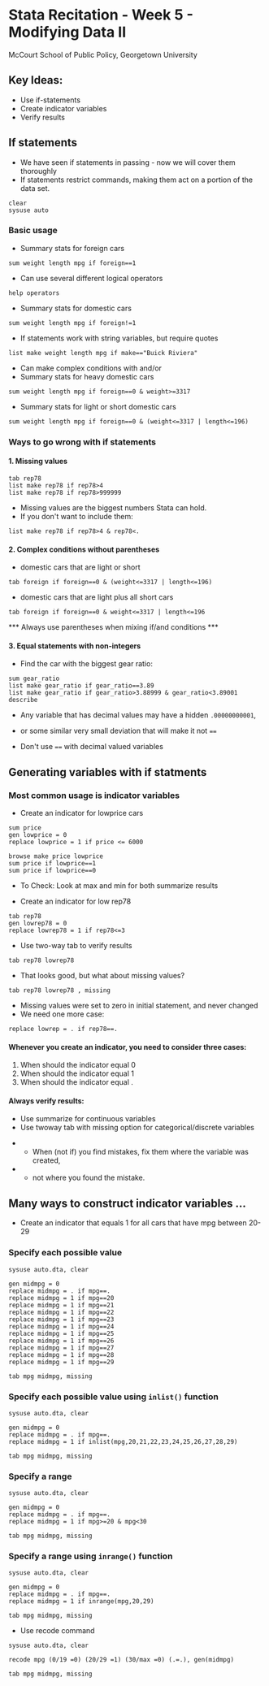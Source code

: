 # Stata Recitation - Week 5 - Modifying Data II
McCourt School of Public Policy, Georgetown University

## Key Ideas:
 - Use if-statements
 - Create indicator variables
 - Verify results  




## If statements
 - We have seen if statements in passing - now we will cover them thoroughly
 - If statements restrict commands, making them act on a portion of the data set.

```
clear
sysuse auto 
```

### Basic usage
* Summary stats for foreign cars

```
sum weight length mpg if foreign==1
```
* Can use several different logical operators
```
help operators
```
* Summary stats for domestic cars
```
sum weight length mpg if foreign!=1
```
* If statements work with string variables, but require quotes
```
list make weight length mpg if make=="Buick Riviera" 
```
* Can make complex conditions with and/or
* Summary stats for heavy domestic cars
```
sum weight length mpg if foreign==0 & weight>=3317 
```
* Summary stats for light or short domestic cars
```
sum weight length mpg if foreign==0 & (weight<=3317 | length<=196)
```


### Ways to go wrong with if statements 


#### 1. Missing values 
```
tab rep78
list make rep78 if rep78>4
list make rep78 if rep78>999999
```
* Missing values are the biggest numbers Stata can hold.
* If you don't want to include them:
```
list make rep78 if rep78>4 & rep78<.
```

#### 2. Complex conditions without parentheses
* domestic cars that are light or short
```
tab foreign if foreign==0 & (weight<=3317 | length<=196)
```
* domestic cars that are light plus all short cars
```
tab foreign if foreign==0 & weight<=3317 | length<=196
```
*** Always use parentheses when mixing if/and conditions ***


#### 3. Equal statements with non-integers 
* Find the car with the biggest gear ratio:
```
sum gear_ratio
list make gear_ratio if gear_ratio==3.89
list make gear_ratio if gear_ratio>3.88999 & gear_ratio<3.89001
describe
```

* Any variable that has decimal values may have a hidden `.00000000001`, 
* or some similar very small deviation that will make it not `==`

* Don't use `==` with decimal valued variables


## Generating variables with if statments
### Most common usage is indicator variables
* Create an indicator for lowprice cars
```
sum price
gen lowprice = 0
replace lowprice = 1 if price <= 6000

browse make price lowprice
sum price if lowprice==1
sum price if lowprice==0
```
* To Check: Look at max and min for both summarize results

* Create an indicator for low rep78 
```
tab rep78
gen lowrep78 = 0
replace lowrep78 = 1 if rep78<=3
```
* Use two-way tab to verify results
```
tab rep78 lowrep78
```
* That looks good, but what about missing values?
```
tab rep78 lowrep78 , missing
```
* Missing values were set to zero in initial statement, and never changed
* We need one more case:
```
replace lowrep = . if rep78==.
```

#### Whenever you create an indicator, you need to consider three cases:
1. When should the indicator equal 0
2. When should the indicator equal 1
3. When should the indicator equal .

#### Always verify results:
 - Use summarize for continuous variables
 - Use twoway tab with missing option for categorical/discrete variables

* - When (not if) you find mistakes, fix them where the variable was created,
* - not where you found the mistake.



## Many ways to construct indicator variables ... 
* Create an indicator that equals 1 for all cars that have mpg between 20-29


### Specify each possible value 
```
sysuse auto.dta, clear

gen midmpg = 0
replace midmpg = . if mpg==.
replace midmpg = 1 if mpg==20
replace midmpg = 1 if mpg==21
replace midmpg = 1 if mpg==22
replace midmpg = 1 if mpg==23
replace midmpg = 1 if mpg==24
replace midmpg = 1 if mpg==25
replace midmpg = 1 if mpg==26
replace midmpg = 1 if mpg==27
replace midmpg = 1 if mpg==28
replace midmpg = 1 if mpg==29

tab mpg midmpg, missing
```

### Specify each possible value using `inlist()` function 
```
sysuse auto.dta, clear

gen midmpg = 0
replace midmpg = . if mpg==.
replace midmpg = 1 if inlist(mpg,20,21,22,23,24,25,26,27,28,29)

tab mpg midmpg, missing
```

### Specify a range 
```
sysuse auto.dta, clear

gen midmpg = 0
replace midmpg = . if mpg==.
replace midmpg = 1 if mpg>=20 & mpg<30 

tab mpg midmpg, missing
```

### Specify a range using `inrange()` function 
```
sysuse auto.dta, clear

gen midmpg = 0
replace midmpg = . if mpg==.
replace midmpg = 1 if inrange(mpg,20,29) 

tab mpg midmpg, missing
```

* Use recode command 
```
sysuse auto.dta, clear

recode mpg (0/19 =0) (20/29 =1) (30/max =0) (.=.), gen(midmpg)

tab mpg midmpg, missing
```
 


